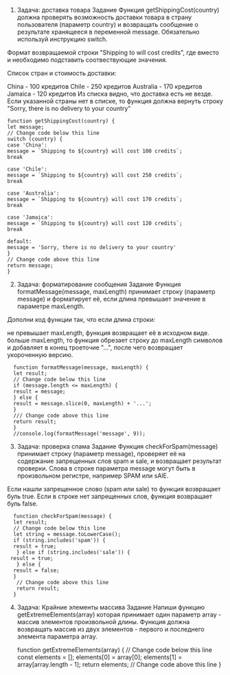    1.  Задача: доставка товара
Задание
Функция getShippingCost(country) должна проверять возможность доставки товара в страну пользователя (параметр country) и возвращать сообщение о результате хранящееся в переменной message. Обязательно используй инструкцию switch.

Формат возвращаемой строки "Shipping to <country> will cost <price> credits", где вместо <country> и <price> необходимо подставить соотвествующие значения.

Список стран и стоимость доставки:

China - 100 кредитов
Chile - 250 кредитов
Australia - 170 кредитов
Jamaica - 120 кредитов
Из списка видно, что доставка есть не везде. Если указанной страны нет в списке, то функция должна вернуть строку "Sorry, there is no delivery to your country"
  
    function getShippingCost(country) {
    let message;
    // Change code below this line
    switch (country) {
    case 'China':
    message = `Shipping to ${country} will cost 100 credits`;
    break
      
    case 'Chile':
    message = `Shipping to ${country} will cost 250 credits`;
    break
      
    case 'Australia':
    message = `Shipping to ${country} will cost 170 credits`;
    break
      
    case 'Jamaica':
    message = `Shipping to ${country} will cost 120 credits`;
    break
      
    default:
    message = 'Sorry, there is no delivery to your country'
    }
    // Change code above this line
    return message;
    }
    
  2.  Задача: форматирование сообщения
Задание
Функция formatMessage(message, maxLength) принимает строку (параметр message) и форматирует её, если длина превышает значение в параметре maxLength.

Дополни код функции так, что если длина строки:

не превышает maxLength, функция возвращает её в исходном виде.
больше maxLength, то функция обрезает строку до maxLength символов и добавляет в конец троеточие "...", после чего возвращает укороченную версию.
    
      function formatMessage(message, maxLength) {
      let result;
      // Change code below this line
      if (message.length <= maxLength) {
      result = message; 
      } else {
      result = message.slice(0, maxLength) + '...';
      }
      /// Change code above this line
      return result;
      }
      //console.log(formatMessage('message', 9));

                                 
   3.  Задача: проверка спама
Задание
Функция checkForSpam(message) принимает строку (параметр message), проверяет её на содержание запрещенных слов spam и sale, и возвращает результат проверки. Слова в строке параметра message могут быть в произвольном регистре, например SPAM или sAlE.

Если нашли запрещенное слово (spam или sale) то функция возвращает буль true.
Если в строке нет запрещенных слов, функция возвращает буль false.
                                 
      function checkForSpam(message) {
      let result;
      // Change code below this line
      let string = message.toLowerCase();
      if (string.includes('spam')) {
      result = true;
       } else if (string.includes('sale')) {
     result = true; 
       } else {
      result = false; 
      }
       // Change code above this line
       return result;
      }
                                     
     
   4. Задача: Крайние элементы массива
Задание
Напиши функцию getExtremeElements(array) которая принимает один параметр array - массив элементов произвольной длины. Функция должна возвращать массив из двух элементов - первого и последнего элемента параметра array.
                                     
       function getExtremeElements(array) {
       // Change code below this line
       const elements = [];
       elements[0] = array[0];
       elements[1] = array[array.length - 1];
       return elements;
       // Change code above this line
       }                              
                           
